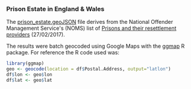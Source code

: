 ### Prison Estate in England & Wales

The [prison_estate.geoJSON](https://github.com/rcatlord/criminal_justice/blob/master/prisons/prison_estate.geojson) file derives from the National Offender Management Service's (NOMS) list of [Prisons and their resettlement providers](
https://www.gov.uk/government/uploads/system/uploads/attachment_data/file/596255/Breakdown_List_of_the_Prison_Estate_and_CPAs.pdf) (27/02/2017). 

The results were batch geocoded using Google Maps with the [ggmap](https://cran.r-project.org/web/packages/ggmap/index.html) R package. For reference the R code used was:

```r
library(ggmap)
geo <- geocode(location = df$Postal.Address, output="latlon")
df$lon <- geo$lon
df$lat <- geo$lat
```






